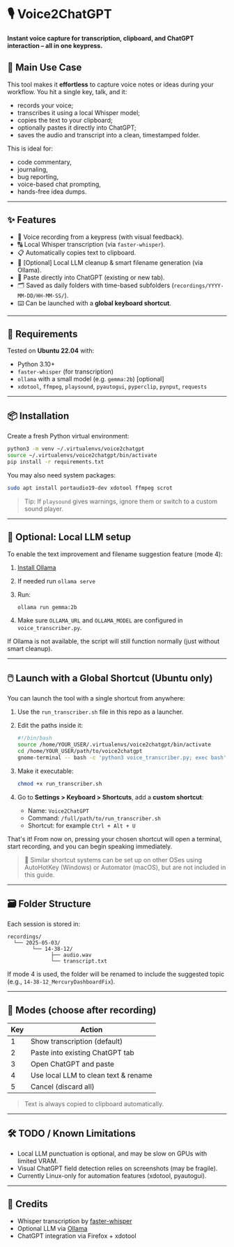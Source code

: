 # 🎙️ Voice2ChatGPT

**Instant voice capture for transcription, clipboard, and ChatGPT interaction – all in one keypress.**

## 🚀 Main Use Case

This tool makes it **effortless** to capture voice notes or ideas during your workflow. You hit a single key, talk, and it:

- records your voice;
- transcribes it using a local Whisper model;
- copies the text to your clipboard;
- optionally pastes it directly into ChatGPT;
- saves the audio and transcript into a clean, timestamped folder.

This is ideal for:

- code commentary,
- journaling,
- bug reporting,
- voice-based chat prompting,
- hands-free idea dumps.

---

## ✨ Features

- 🎤 Voice recording from a keypress (with visual feedback).
- 🔠 Local Whisper transcription (via `faster-whisper`).
- 📋 Automatically copies text to clipboard.
- 🧠 [Optional] Local LLM cleanup & smart filename generation (via Ollama).
- 💬 Paste directly into ChatGPT (existing or new tab).
- 🗂️ Saved as daily folders with time-based subfolders (`recordings/YYYY-MM-DD/HH-MM-SS/`).
- ⌨️ Can be launched with a **global keyboard shortcut**.

---

## 🧰 Requirements

Tested on **Ubuntu 22.04** with:

- Python 3.10+
- `faster-whisper` (for transcription)
- `ollama` with a small model (e.g. `gemma:2b`) [optional]
- `xdotool`, `ffmpeg`, `playsound`, `pyautogui`, `pyperclip`, `pynput`, `requests`

---

## 📦 Installation

Create a fresh Python virtual environment:

```bash
python3 -m venv ~/.virtualenvs/voice2chatgpt
source ~/.virtualenvs/voice2chatgpt/bin/activate
pip install -r requirements.txt
````

You may also need system packages:

```bash
sudo apt install portaudio19-dev xdotool ffmpeg scrot
```

> Tip: If `playsound` gives warnings, ignore them or switch to a custom sound player.

---

## 🧠 Optional: Local LLM setup

To enable the text improvement and filename suggestion feature (mode 4):

1. [Install Ollama](https://ollama.com/)
2. If needed run `ollama serve`
3. Run:

   ```bash
   ollama run gemma:2b
   ```
4. Make sure `OLLAMA_URL` and `OLLAMA_MODEL` are configured in `voice_transcriber.py`.

If Ollama is not available, the script will still function normally (just without smart cleanup).

---

## 🖱️ Launch with a Global Shortcut (Ubuntu only)

You can launch the tool with a single shortcut from anywhere:

1. Use the `run_transcriber.sh` file in this repo as a launcher.

2. Edit the paths inside it:

   ```bash
   #!/bin/bash
   source /home/YOUR_USER/.virtualenvs/voice2chatgpt/bin/activate
   cd /home/YOUR_USER/path/to/voice2chatgpt
   gnome-terminal -- bash -c 'python3 voice_transcriber.py; exec bash'
   ```

3. Make it executable:

   ```bash
   chmod +x run_transcriber.sh
   ```

4. Go to **Settings > Keyboard > Shortcuts**, add a **custom shortcut**:

   * Name: `Voice2ChatGPT`
   * Command: `/full/path/to/run_transcriber.sh`
   * Shortcut: for example `Ctrl + Alt + U`

That's it! From now on, pressing your chosen shortcut will open a terminal, start recording, and you can begin speaking immediately.

> 🧠 Similar shortcut systems can be set up on other OSes using AutoHotKey (Windows) or Automator (macOS), but are not included in this guide.

---

## 🗃️ Folder Structure

Each session is stored in:

```
recordings/
  └── 2025-05-03/
        └── 14-38-12/
              ├── audio.wav
              └── transcript.txt
```

If mode 4 is used, the folder will be renamed to include the suggested topic (e.g., `14-38-12_MercuryDashboardFix`).

---

## 🧪 Modes (choose after recording)

| Key | Action                               |
| --- | ------------------------------------ |
| 1   | Show transcription (default)         |
| 2   | Paste into existing ChatGPT tab      |
| 3   | Open ChatGPT and paste               |
| 4   | Use local LLM to clean text & rename |
| 5   | Cancel (discard all)                 |

> Text is always copied to clipboard automatically.

---

## 🛠️ TODO / Known Limitations

* Local LLM punctuation is optional, and may be slow on GPUs with limited VRAM.
* Visual ChatGPT field detection relies on screenshots (may be fragile).
* Currently Linux-only for automation features (xdotool, pyautogui).

---

## 🧡 Credits

* Whisper transcription by [faster-whisper](https://github.com/guillaumekln/faster-whisper)
* Optional LLM via [Ollama](https://ollama.com/)
* ChatGPT integration via Firefox + xdotool
